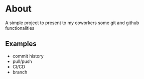 # About

A simple project to present to my coworkers some git and github functionalities

## Examples

- commit history
- pull/push
- CI/CD
- branch
